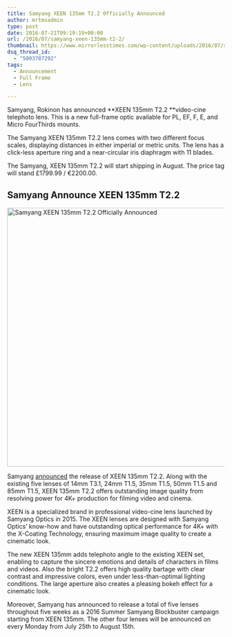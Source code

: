 ```yaml
---
title: Samyang XEEN 135mm T2.2 Officially Announced
author: mrtmsadmin
type: post
date: 2016-07-21T09:19:19+00:00
url: /2016/07/samyang-xeen-135mm-t2-2/
thumbnail: https://www.mirrorlesstimes.com/wp-content/uploads/2016/07/samyang-xeen-135mm-t2-2.png
dsq_thread_id:
  - "5003787292"
tags:
  - Announcement
  - Full Frame
  - Lens

---
```

Samyang, Rokinon has announced **XEEN 135mm T2.2 **video-cine telephoto lens. This is a new full-frame optic available for PL, EF, F, E, and Micro FourThirds mounts.

The Samyang XEEN 135mm T2.2 lens comes with two different focus scales, displaying distances in either imperial or metric units. The lens has a click-less aperture ring and a near-circular iris diaphragm with 11 blades.

The Samyang, XEEN 135mm T2.2 will start shipping in August. The price tag will stand £1799.99 / €2200.00. <!--more-->

## Samyang Announce XEEN 135mm T2.2

<img class="alignnone wp-image-440 size-full" title="Samyang XEEN 135mm T2.2 Officially Announced" src="https://i2.wp.com/www.mirrorlesstimes.com/wp-content/uploads/2016/07/samyang-xeen-135mm-t2-2.png?resize=600%2C600&#038;ssl=1" alt="Samyang XEEN 135mm T2.2 Officially Announced" width="600" height="600" srcset="https://i2.wp.com/www.mirrorlesstimes.com/wp-content/uploads/2016/07/samyang-xeen-135mm-t2-2.png?w=900&ssl=1 900w, https://i2.wp.com/www.mirrorlesstimes.com/wp-content/uploads/2016/07/samyang-xeen-135mm-t2-2.png?resize=150%2C150&ssl=1 150w, https://i2.wp.com/www.mirrorlesstimes.com/wp-content/uploads/2016/07/samyang-xeen-135mm-t2-2.png?resize=300%2C300&ssl=1 300w, https://i2.wp.com/www.mirrorlesstimes.com/wp-content/uploads/2016/07/samyang-xeen-135mm-t2-2.png?resize=768%2C768&ssl=1 768w, https://i2.wp.com/www.mirrorlesstimes.com/wp-content/uploads/2016/07/samyang-xeen-135mm-t2-2.png?resize=60%2C60&ssl=1 60w" sizes="(max-width: 600px) 100vw, 600px" data-recalc-dims="1" /> 

Samyang <a href="http://www.xeenglobal.com" target="_blank">announced</a> the release of XEEN 135mm T2.2. Along with the existing five lenses of 14mm T3.1, 24mm T1.5, 35mm T1.5, 50mm T1.5 and 85mm T1.5, XEEN 135mm T2.2 offers outstanding image quality from resolving power for 4K+ production for filming video and cinema.

XEEN is a specialized brand in professional video-cine lens launched by Samyang Optics in 2015. The XEEN lenses are designed with Samyang Optics&#8217; know-how and have outstanding optical performance for 4K+ with the X-Coating Technology, ensuring maximum image quality to create a cinematic look.

The new XEEN 135mm adds telephoto angle to the existing XEEN set, enabling to capture the sincere emotions and details of characters in films and videos. Also the bright T2.2 offers high quality bartage with clear contrast and impressive colors, even under less-than-optimal lighting conditions. The large aperture also creates a pleasing bokeh effect for a cinematic look.

Moreover, Samyang has announced to release a total of five lenses throughout five weeks as a 2016 Summer Samyang Blockbuster campaign starting from XEEN 135mm. The other four lenses will be announced on every Monday from July 25th to August 15th.
